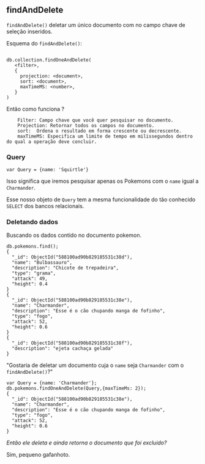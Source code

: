 ## findAndDelete

`findAndDelete()` deletar um único documento com no campo chave de seleção inseridos.



Esquema do `findAndDelete()`:

```

db.collection.findOneAndDelete(
   <filter>,
   {
     projection: <document>,
     sort: <document>,
     maxTimeMS: <number>,
   }
)

```

Então como funciona ? 

        Filter: Campo chave que você quer pesquisar no documento.
        Projection: Retornar todos os campos no documento.
        sort:  Ordena o resultado em forma crescente ou decrescente.
        maxTimeMS: Especifica um limite de tempo em milissegundos dentro do qual a operação deve concluir.


### Query

```
var Query = {name: 'Squirtle'}

```
Isso significa que iremos pesquisar apenas os Pokemons com o `name` igual a `Charmander`.

Esse nosso objeto de `Query` tem a mesma funcionalidade do tão conhecido `SELECT` dos bancos relacionais.

### Deletando dados

Buscando os dados contido no documento pokemon.

```
db.pokemons.find();
{
  "_id": ObjectId("588100ad90b829185531c38d"),
  "name": "Bulbassauro",
  "description": "Chicote de trepadeira",
  "type": "grama",
  "attack": 49,
  "height": 0.4
}
{
  "_id": ObjectId("588100ad90b829185531c38e"),
  "name": "Charmander",
  "description": "Esse é o cão chupando manga de fofinho",
  "type": "fogo",
  "attack": 52,
  "height": 0.6
}
{
  "_id": ObjectId("588100ad90b829185531c38f"),
  "description": "ejeta cachaça gelada"
}
```

"Gostaria de deletar um documento cuja o `name`  seja `Charmander` com o  `findAndDelete()`?"


```
var Query = {name: 'Charmander'};
db.pokemons.findOneAndDelete(Query,{maxTimeMs: 2});
{
  "_id": ObjectId("588100ad90b829185531c38e"),
  "name": "Charmander",
  "description": "Esse é o cão chupando manga de fofinho",
  "type": "fogo",
  "attack": 52,
  "height": 0.6
}

```

_Então ele deleta e ainda  retorna o documento que foi excluido?_

Sim, pequeno gafanhoto.

